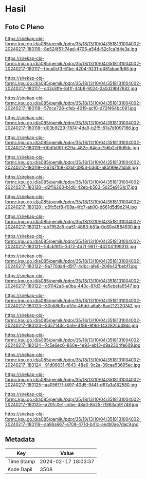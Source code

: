 # Hasil

## Foto C Plano

https://sirekap-obj-formc.kpu.go.id/a085/pemilu/pdpr/35/18/13/10/04/3518131004002-20240217-180116--8e524f51-74ad-4705-a54d-52c1ca1d4e3a.jpg

https://sirekap-obj-formc.kpu.go.id/a085/pemilu/pdpr/35/18/13/10/04/3518131004002-20240217-180117--fbca0cf3-61be-4204-9231-c481abacfb66.jpg

https://sirekap-obj-formc.kpu.go.id/a085/pemilu/pdpr/35/18/13/10/04/3518131004002-20240217-180117--c43c8ffe-841f-44b8-9024-2a0d29bf7682.jpg

https://sirekap-obj-formc.kpu.go.id/a085/pemilu/pdpr/35/18/13/10/04/3518131004002-20240217-180118--57dce726-cfeb-4019-ac10-d72f464bc091.jpg

https://sirekap-obj-formc.kpu.go.id/a085/pemilu/pdpr/35/18/13/10/04/3518131004002-20240217-180118--d03b9229-7874-4da9-b2f5-87a7d1097166.jpg

https://sirekap-obj-formc.kpu.go.id/a085/pemilu/pdpr/35/18/13/10/04/3518131004002-20240217-180119--00dfb09f-629a-482e-84ea-756b2cf6d9dc.jpg

https://sirekap-obj-formc.kpu.go.id/a085/pemilu/pdpr/35/18/13/10/04/3518131004002-20240217-180119--26747fb8-32bf-4953-b3d0-a85f99e21db8.jpg

https://sirekap-obj-formc.kpu.go.id/a085/pemilu/pdpr/35/18/13/10/04/3518131004002-20240217-180120--d2f16260-b1d0-42eb-b563-5d25e9161c17.jpg

https://sirekap-obj-formc.kpu.go.id/a085/pemilu/pdpr/35/18/13/10/04/3518131004002-20240217-180120--c6fc5cf8-f09a-4fc7-ab00-d661d5d9d214.jpg

https://sirekap-obj-formc.kpu.go.id/a085/pemilu/pdpr/35/18/13/10/04/3518131004002-20240217-180121--ab7952e5-ea51-4883-b51a-0c80e4884930.jpg

https://sirekap-obj-formc.kpu.go.id/a085/pemilu/pdpr/35/18/13/10/04/3518131004002-20240217-180121--54cbf815-3d72-4d7f-9617-442041f99313.jpg

https://sirekap-obj-formc.kpu.go.id/a085/pemilu/pdpr/35/18/13/10/04/3518131004002-20240217-180122--9a770da4-d5f7-4dbc-afe8-204b42fbebf1.jpg

https://sirekap-obj-formc.kpu.go.id/a085/pemilu/pdpr/35/18/13/10/04/3518131004002-20240217-180122--c61142a3-a0ba-440c-87d3-4e5ebefa9547.jpg

https://sirekap-obj-formc.kpu.go.id/a085/pemilu/pdpr/35/18/13/10/04/3518131004002-20240217-180123--30b58bfb-d51e-46dd-a6a8-8ae212220742.jpg

https://sirekap-obj-formc.kpu.go.id/a085/pemilu/pdpr/35/18/13/10/04/3518131004002-20240217-180123--5d57144c-0a1e-4f86-9f9d-f43282cb49dc.jpg

https://sirekap-obj-formc.kpu.go.id/a085/pemilu/pdpr/35/18/13/10/04/3518131004002-20240217-180124--7c5e6ec6-860e-4e93-ab13-d9a2304fe609.jpg

https://sirekap-obj-formc.kpu.go.id/a085/pemilu/pdpr/35/18/13/10/04/3518131004002-20240217-180124--91d06831-f643-48e9-9c2a-39caa53695ec.jpg

https://sirekap-obj-formc.kpu.go.id/a085/pemilu/pdpr/35/18/13/10/04/3518131004002-20240217-180125--aa056f7f-f497-40d5-944f-d67a3a182580.jpg

https://sirekap-obj-formc.kpu.go.id/a085/pemilu/pdpr/35/18/13/10/04/3518131004002-20240217-180125--a201c0e1-cdbe-48a0-8b25-7f863ab91748.jpg

https://sirekap-obj-formc.kpu.go.id/a085/pemilu/pdpr/35/18/13/10/04/3518131004002-20240217-180116--aa96a667-e708-471d-b41c-aedb0ae7dac9.jpg


## Metadata

| Key        | Value               |
| ---------- | ------------------- |
| Time Stamp | 2024-02-17 18:03:37 |
| Kode Dapil | 3508                |



